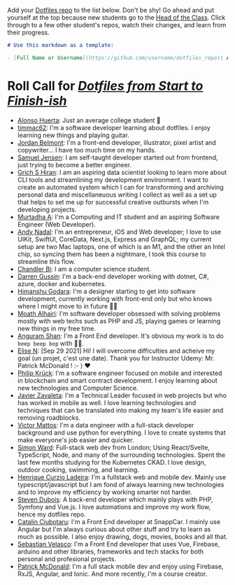 Add your [Dotfiles repo](https://github.com/eieioxyz/dotfiles_macos) to the list below. Don't be shy! Go ahead and put yourself at the top because new students go to the [Head of the Class](https://www.youtube.com/watch?v=Xjb3Py_37nM). Click through to a few other student's repos, watch their changes, and learn from their progress.

```md
# Use this markdown as a template:

- [Full Name or Username](https://github.com/username/dotfiles_repo): A brief introduction about yourself; technologies you use, where you're from, a link to your portfolio, things you enjoy, etc.
```

# Roll Call for [*Dotfiles from Start to Finish-ish*](http://dotfiles.eieio.xyz/)
- [Alonso Huerta](https://github.com/alonso284/.dotfiles): Just an average college student 🐒
- [timmac62](https://github.com/timmac62/dotfiles_macos): I'm a software developer learning about dotfiles. I enjoy learning new things and playing guitar.
- [Jordan Belmont](https://github.com/JordanBelmont/dotfiles): I'm a front-end developer, illustrator, pixel artist and copywriter... I have too much time on my hands. 
- [Samuel Jensen](https://github.com/nichtsam/dotfiles): I am self-taught developer started out from frontend, just trying to become a better engineer.
- [Grich S Hiran](https://github.com/GrichSHiran/dotfiles): I am an aspiring data scientist looking to learn more about CLI tools and streamlining my development environment. I want to create an automated system which I can for transforming and archiving personal data and miscellaneuous writing I collect as well as a set up that helps to set me up for successful creative outbursts when I'm developing projects.
- [Murtadha A](https://github.com/MurtadhaInit/dotfiles): I'm a Computing and IT student and an aspiring Software Engineer (Web Developer).
- [Andy Nadal](https://github.com/andynadal/.dotfiles.git): I'm an entrepreneur, iOS and Web developer; I love to use UIKit, SwiftUI, CoreData, Next.js, Express and GraphQL; my current setup are two Mac laptops, one of which is an M1, and the other an Intel chip, so syncing them has been a nightmare, I took this course to streamline this flow.
- [Chandler Bi](https://github.com/fb1n15/dotfiles_macos): I am a computer science student.
- [Darren Gussin](https://github.com/dgussin/dotfiles): I'm a back-end developer working with dotnet, C#, azure, docker and kubernetes.
- [Himanshu Godara](https://github.com/HimanshuGodara/dotfiles_macos): I'm a designer starting to get into software development, currently working with front-end only but who knows where I might move to in future 🤷‍♂️
- [Moath Alhajri](https://github.com/DevMoath/dotfiles): I'm software developer obsessed with solving problems mostly with web techs such as PHP and JS, playing games or learning new things in my free time.
- [Anguram Shan](https://github.com/anguramshan/dotfiles): I'm a Front End developer. It's obvious my work is to do `beep beep bop` with 👩‍💻.
- [Elise N](https://github.com/elisencode/dotfiles): [Sep 29 2021] Hi! I will overcome difficulties and acheive my goal (un projet, c'est une date). Thank you for Instructor Udemy: Mr. Patrick McDonald ! :- ) :heart:
- [Philip Krück](https://github.com/philipkrck/dotfiles): I'm a software engineer focused on mobile and interested in blockchain and smart contract development. I enjoy learning about new technologies and Computer Science.
- [Javier Zavaleta](https://github.com/JavaZava/dotfiles): I'm a Technical Leader focused in web projects but who has worked in mobile as well. I love learning technologies and techniques that can be translated into making my team's life easier and removing roadblocks.
- [Victor Mattos](https://github.com/vicmattos/dotfiles_macos): I'm a data engineer with a full-stack developer background and use python for everything. I love to create systems that make everyone's job easier and quicker.
- [Simon Ward](https://github.com/simonward87/dotfiles): Full-stack web dev from London; Using React/Svelte, TypeScript, Node, and many of the surrounding technologies. Spent the last few months studying for the Kubernetes CKAD. I love design, outdoor cooking, swimming, and learning.
- [Henrique Curzio Ladeira](https://github.com/henrique-c-ladeira/dotfiles-ubuntu): I'm a fullstack web and mobile dev. Mainly use typescript/javascript but I am fond of always learning new technologies and to improve my efficiency by working smarter not harder.
- [Steven Dubois](https://github.com/duboiss/dotfiles): A back-end developer which mainly plays with PHP, Symfony and Vue.js. I love automations and improve my work flow, hence my dotfiles repo.
- [Catalin Ciubotaru](https://github.com/FunnyGhost/dotfiles): I'm a Front End developer at SnappCar. I mainly use Angular but I'm always curious about other stuff and try to learn as much as possible. I also enjoy drawing, dogs, movies, books and all that. 
- [Sebastian Velasco](https://github.com/sebasvelasco353/.dotfiles): I'm a Front End developer that uses Vue, Firebase, arduino and other libraries, frameworks and tech stacks for both personal and profesional projects.
- [Patrick McDonald](https://github.com/WhatsThatItsPat/dotfiles): I'm a full stack mobile dev and enjoy using Firebase, RxJS, Angular, and Ionic. And more recently, I'm a course creator.
